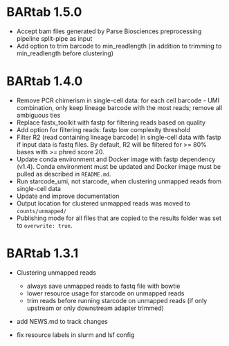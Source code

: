 # BARtab 1.5.0

- Accept bam files generated by Parse Biosciences preprocessing pipeline split-pipe as input
- Add option to trim barcode to min_readlength (in addition to trimming to min_readlength before clustering)

# BARtab 1.4.0

- Remove PCR chimerism in single-cell data: for each cell barcode - UMI combination, only keep lineage barcode with the most reads; remove all ambiguous ties
- Replace fastx_toolkit with fastp for filtering reads based on quality
- Add option for filtering reads: fastp low complexity threshold
- Filter R2 (read containing lineage barcode) in single-cell data with fastp if input data is fastq files. By default, R2 will be filtered for >= 80% bases with >= phred score 20.
- Update conda environment and Docker image with fastp dependency (v1.4). Conda environment must be updated and Docker image must be pulled as described in `README.md`.
- Run starcode_umi, not starcode, when clustering unmapped reads from single-cell data
- Update and improve documentation
- Output location for clustered unmapped reads was moved to `counts/unmapped/`
- Publishing mode for all files that are copied to the results folder was set to `overwrite: true`.

# BARtab 1.3.1

- Clustering unmapped reads
    - always save unmapped reads to fastq file with bowtie
    - lower resource usage for starcode on unmapped reads
    - trim reads before running starcode on unmapped reads (if only upstream or only downstream adapter trimmed)

- add NEWS.md to track changes
- fix resource labels in slurm and lsf config
